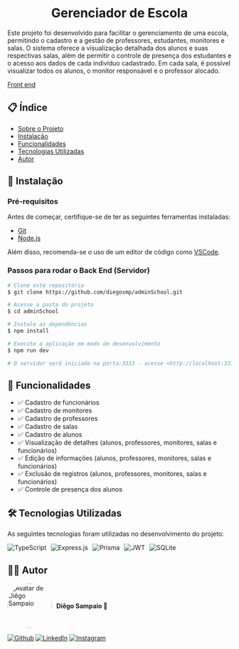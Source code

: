 <h1 align="center">Gerenciador de Escola</h1>

<p id="sobre">Este projeto foi desenvolvido para facilitar o gerenciamento de uma escola, permitindo o cadastro e a gestão de professores, estudantes, monitores e salas. O sistema oferece a visualização detalhada dos alunos e suas respectivas salas, além de permitir o controle de presença dos estudantes e o acesso aos dados de cada indivíduo cadastrado. Em cada sala, é possível visualizar todos os alunos, o monitor responsável e o professor alocado.</p>
<a href="https://github.com/diegosmp/adminSchoolFront" target="_Blank">Front end</a>

## 📋 Índice

- [Sobre o Projeto](#sobre)
- [Instalação](#instalacao)
- [Funcionalidades](#funcionalidades)
- [Tecnologias Utilizadas](#tecnologias)
- [Autor](#autor)

<h2 id="instalacao">🚀 Instalação</h2>

### Pré-requisitos

Antes de começar, certifique-se de ter as seguintes ferramentas instaladas:

- [Git](https://git-scm.com)
- [Node.js](https://nodejs.org/en/)

Além disso, recomenda-se o uso de um editor de código como [VSCode](https://code.visualstudio.com/).

### Passos para rodar o Back End (Servidor)

```bash
# Clone este repositório
$ git clone https://github.com/diegosmp/adminSchool.git

# Acesse a pasta do projeto
$ cd adminSchool

# Instale as dependências
$ npm install

# Execute a aplicação em modo de desenvolvimento
$ npm run dev

# O servidor será iniciado na porta:3333 - acesse <http://localhost:3333>
```

<h2 id="funcionalidades">📂 Funcionalidades</h2>

- ✅ Cadastro de funcionários
- ✅ Cadastro de monitores
- ✅ Cadastro de professores
- ✅ Cadastro de salas
- ✅ Cadastro de alunos
- ✅ Visualização de detalhes (alunos, professores, monitores, salas e funcionários)
- ✅ Edição de informações (alunos, professores, monitores, salas e funcionários)
- ✅ Exclusão de registros (alunos, professores, monitores, salas e funcionários)
- ✅ Controle de presença dos alunos

<h2 id="tecnologias">🛠 Tecnologias Utilizadas</h2>

As seguintes tecnologias foram utilizadas no desenvolvimento do projeto:

<div style="display: flex; gap: 10px;">
  <img src="https://img.shields.io/badge/TypeScript-007ACC?style=for-the-badge&logo=typescript&logoColor=white" alt="TypeScript"/>
  <img src="https://img.shields.io/badge/Express.js-404D59?style=for-the-badge" alt="Express.js"/>
  <img src="https://img.shields.io/badge/Prisma-3982CE?style=for-the-badge&logo=Prisma&logoColor=white" alt="Prisma"/>
  <img src="https://img.shields.io/badge/JSON%20Web%20Tokens-323330?style=for-the-badge&logo=json-web-tokens&logoColor=pink" alt="JWT"/>
  <img src="https://img.shields.io/badge/SQLite-07405E?style=for-the-badge&logo=sqlite&logoColor=white" alt="SQLite"/>
</div>

<h2 id="autor">👨‍💻 Autor</h2>

<div style="display: flex; align-items: center; gap: 10px;">
  <img src="https://avatars.githubusercontent.com/u/109743471?v=4" width="100px" style="border-radius: 50%;" alt="Avatar de Diêgo Sampaio"/>
  <h4>Diêgo Sampaio 🚀</h4>
</div>

[![Github](https://img.shields.io/badge/GitHub-100000?style=for-the-badge&logo=github&logoColor=white)](https://github.com/diegosmp)
[![LinkedIn](https://img.shields.io/badge/LinkedIn-0077B5?style=for-the-badge&logo=linkedin&logoColor=white)](https://linkedin.com/in/diegosmp)
[![Instagram](https://img.shields.io/badge/Instagram-E4405F?style=for-the-badge&logo=instagram&logoColor=white)](https://instagram.com/diegosmp)
